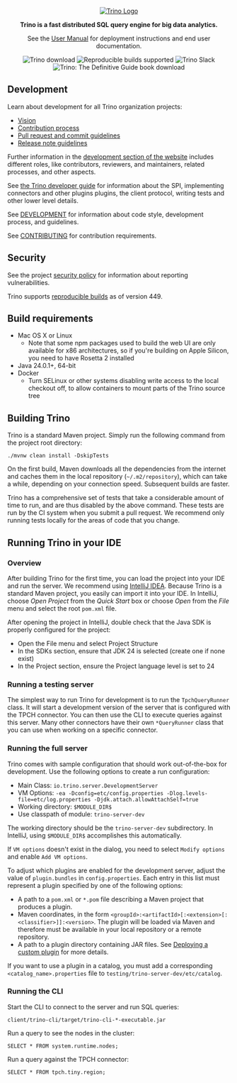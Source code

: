 <p align="center">
    <a href="https://trino.io/"><img alt="Trino Logo" src=".github/homepage.png" /></a>
</p>
<p align="center">
    <b>Trino is a fast distributed SQL query engine for big data analytics.</b>
</p>
<p align="center">
    See the <a href="https://trino.io/docs/current/">User Manual</a> for deployment instructions and end user documentation.
</p>
<p align="center">
  <a href="https://trino.io/download.html" style="text-decoration: none"><img
    src="https://img.shields.io/maven-central/v/io.trino/trino-server.svg?label=Trino"
    alt="Trino download"
  /></a>
  <a href="https://github.com/jvm-repo-rebuild/reproducible-central/blob/master/content/io/trino/README.md" style="text-decoration: none"><img
    src="https://img.shields.io/endpoint?url=https://raw.githubusercontent.com/jvm-repo-rebuild/reproducible-central/master/content/io/trino/badge.json"
    alt="Reproducible builds supported"
  /></a>
  <a href="https://trino.io/slack.html" style="text-decoration: none"><img
    src="https://img.shields.io/static/v1?logo=slack&logoColor=959DA5&label=Slack&labelColor=333a41&message=join%20conversation&color=3AC358"
    alt="Trino Slack"
  /></a>
  <a href="https://trino.io/trino-the-definitive-guide.html" style="text-decoration: none"><img
    src="https://img.shields.io/badge/Trino%3A%20The%20Definitive%20Guide-download-brightgreen"
    alt="Trino: The Definitive Guide book download"
  /></a>
</p>

## Development

Learn about development for all Trino organization projects:

* [Vision](https://trino.io/development/vision)
* [Contribution process](https://trino.io/development/process#contribution-process)
* [Pull request and commit guidelines](https://trino.io/development/process#pull-request-and-commit-guidelines-)
* [Release note guidelines](https://trino.io/development/process#release-note-guidelines-)

Further information in the [development section of the
website](https://trino.io/development) includes different roles, like
contributors, reviewers, and maintainers, related processes, and other aspects.

See [the Trino developer guide](https://trino.io/docs/current/develop.html) for
information about the SPI, implementing connectors and other plugins plugins,
the client protocol, writing tests and other lower level details.

See [DEVELOPMENT](.github/DEVELOPMENT.md) for information about code style,
development process, and guidelines.

See [CONTRIBUTING](.github/CONTRIBUTING.md) for contribution requirements.

## Security

See the project [security policy](.github/SECURITY.md) for
information about reporting vulnerabilities.

Trino supports [reproducible builds](https://reproducible-builds.org) as of version 449.

## Build requirements

* Mac OS X or Linux
  * Note that some npm packages used to build the web UI are only available
    for x86 architectures, so if you're building on Apple Silicon, you need 
    to have Rosetta 2 installed
* Java 24.0.1+, 64-bit
* Docker
  * Turn SELinux or other systems disabling write access to the local checkout
    off, to allow containers to mount parts of the Trino source tree

## Building Trino

Trino is a standard Maven project. Simply run the following command from the
project root directory:

    ./mvnw clean install -DskipTests

On the first build, Maven downloads all the dependencies from the internet
and caches them in the local repository (`~/.m2/repository`), which can take a
while, depending on your connection speed. Subsequent builds are faster.

Trino has a comprehensive set of tests that take a considerable amount of time
to run, and are thus disabled by the above command. These tests are run by the
CI system when you submit a pull request. We recommend only running tests
locally for the areas of code that you change.

## Running Trino in your IDE

### Overview

After building Trino for the first time, you can load the project into your IDE
and run the server.  We recommend using
[IntelliJ IDEA](http://www.jetbrains.com/idea/). Because Trino is a standard
Maven project, you easily can import it into your IDE.  In IntelliJ, choose
*Open Project* from the *Quick Start* box or choose *Open*
from the *File* menu and select the root `pom.xml` file.

After opening the project in IntelliJ, double check that the Java SDK is
properly configured for the project:

* Open the File menu and select Project Structure
* In the SDKs section, ensure that JDK 24 is selected (create one if none exist)
* In the Project section, ensure the Project language level is set to 24

### Running a testing server

The simplest way to run Trino for development is to run the `TpchQueryRunner`
class. It will start a development version of the server that is configured with
the TPCH connector. You can then use the CLI to execute queries against this
server. Many other connectors have their own `*QueryRunner` class that you can
use when working on a specific connector.

### Running the full server

Trino comes with sample configuration that should work out-of-the-box for
development. Use the following options to create a run configuration:

* Main Class: `io.trino.server.DevelopmentServer`
* VM Options: `-ea -Dconfig=etc/config.properties -Dlog.levels-file=etc/log.properties -Djdk.attach.allowAttachSelf=true`
* Working directory: `$MODULE_DIR$`
* Use classpath of module: `trino-server-dev`

The working directory should be the `trino-server-dev` subdirectory. In
IntelliJ, using `$MODULE_DIR$` accomplishes this automatically.

If `VM options` doesn't exist in the dialog, you need to select `Modify options`
and enable `Add VM options`.

To adjust which plugins are enabled for the development server, adjust the value of
`plugin.bundles` in `config.properties`. Each entry in this list must represent a plugin
specified by one of the following options:
* A path to a `pom.xml` or `*.pom` file describing a Maven project that produces a plugin.
* Maven coordinates, in the form `<groupId>:<artifactId>[:<extension>[:<classifier>]]:<version>`. The plugin will be loaded via Maven and therefore must be available in your local repository or a remote repository.
* A path to a plugin directory containing JAR files. See [Deploying a custom plugin](https://trino.io/docs/current/develop/spi-overview.html#deploying-a-custom-plugin) for more details.

If you want to use a plugin in a catalog, you must add a corresponding
`<catalog_name>.properties` file to `testing/trino-server-dev/etc/catalog`.

### Running the CLI

Start the CLI to connect to the server and run SQL queries:

    client/trino-cli/target/trino-cli-*-executable.jar

Run a query to see the nodes in the cluster:

    SELECT * FROM system.runtime.nodes;

Run a query against the TPCH connector:

    SELECT * FROM tpch.tiny.region;

